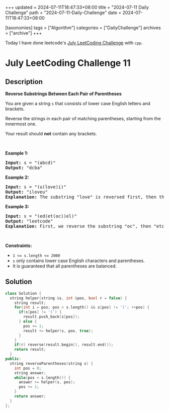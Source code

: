 +++
updated = 2024-07-11T18:47:33+08:00
title = "2024-07-11 Daily Challenge"
path = "2024-07-11-Daily-Challenge"
date = 2024-07-11T18:47:33+08:00

[taxonomies]
tags = ["Algorithm"]
categories = ["DailyChallenge"]
archives = ["archive"]
+++

Today I have done leetcode's [July LeetCoding Challenge](https://leetcode.com/problems/reverse-substrings-between-each-pair-of-parentheses/) with `cpp`.

<!-- more -->

# July LeetCoding Challenge 11

## Description

**Reverse Substrings Between Each Pair of Parentheses**

<p>You are given a string <code>s</code> that consists of lower case English letters and brackets.</p>

<p>Reverse the strings in each pair of matching parentheses, starting from the innermost one.</p>

<p>Your result should <strong>not</strong> contain any brackets.</p>

<p>&nbsp;</p>
<p><strong class="example">Example 1:</strong></p>

<pre>
<strong>Input:</strong> s = &quot;(abcd)&quot;
<strong>Output:</strong> &quot;dcba&quot;
</pre>

<p><strong class="example">Example 2:</strong></p>

<pre>
<strong>Input:</strong> s = &quot;(u(love)i)&quot;
<strong>Output:</strong> &quot;iloveu&quot;
<strong>Explanation:</strong> The substring &quot;love&quot; is reversed first, then the whole string is reversed.
</pre>

<p><strong class="example">Example 3:</strong></p>

<pre>
<strong>Input:</strong> s = &quot;(ed(et(oc))el)&quot;
<strong>Output:</strong> &quot;leetcode&quot;
<strong>Explanation:</strong> First, we reverse the substring &quot;oc&quot;, then &quot;etco&quot;, and finally, the whole string.
</pre>

<p>&nbsp;</p>
<p><strong>Constraints:</strong></p>

<ul>
	<li><code>1 &lt;= s.length &lt;= 2000</code></li>
	<li><code>s</code> only contains lower case English characters and parentheses.</li>
	<li>It is guaranteed that all parentheses are balanced.</li>
</ul>


## Solution

``` cpp
class Solution {
  string helper(string &s, int &pos, bool r = false) {
    string result;
    for(int i = pos; pos < s.length() && s[pos] != ')'; ++pos) {
      if(s[pos] != '(') {
        result.push_back(s[pos]);
      } else {
        pos += 1;
        result += helper(s, pos, true);
      }
    }
    if(r) reverse(result.begin(), result.end());
    return result;
  }
public:
  string reverseParentheses(string s) {
    int pos = 0;
    string answer;
    while(pos < s.length()) {
      answer += helper(s, pos);
      pos += 1;
    }
    return answer;
  }
};
```
